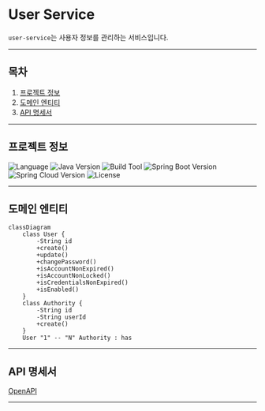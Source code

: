 # User Service
`user-service`는 사용자 정보를 관리하는 서비스입니다.

---

## 목차
1. [프로젝트 정보](#프로젝트-정보)  
2. [도메인 엔티티](#도메인-엔티티)
3. [API 명세서](#api-명세서)

---

## 프로젝트 정보
![Language](https://img.shields.io/badge/language-Java-blue)
![Java Version](https://img.shields.io/badge/Java-17-blue)
![Build Tool](https://img.shields.io/badge/build%20tool-Gradle-orange)
![Spring Boot Version](https://img.shields.io/badge/Spring%20Boot-3.2.2-green)
![Spring Cloud Version](https://img.shields.io/badge/Spring%20Cloud-2023.0.0-green)
![License](https://img.shields.io/badge/license-Apache%202.0-brightgreen)

---

## 도메인 엔티티
```mermaid
classDiagram
    class User {
        -String id
        +create()
        +update()
        +changePassword()
        +isAccountNonExpired()
        +isAccountNonLocked()
        +isCredentialsNonExpired()
        +isEnabled()
    }
    class Authority {
        -String id
        -String userId
        +create()
    }
    User "1" -- "N" Authority : has
```

---

## API 명세서
[OpenAPI](docs%2Fuser-api-docs.yaml)

---